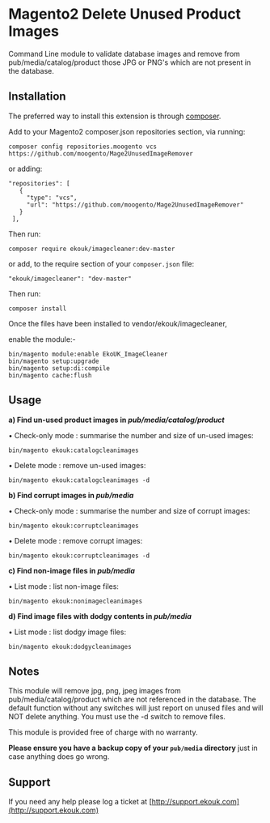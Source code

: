 
Magento2 Delete Unused Product Images
=============================
Command Line module to validate database images and remove from pub/media/catalog/product those JPG or PNG's which are not present in the database.

Installation
------------

The preferred way to install this extension is through [composer](http://getcomposer.org/download/).

Add to your Magento2 composer.json repositories section, via running:

```
composer config repositories.moogento vcs https://github.com/moogento/Mage2UnusedImageRemover
```

or adding:

```
"repositories": [
   {
     "type": "vcs",
     "url": "https://github.com/moogento/Mage2UnusedImageRemover"
   }
 ],
```

Then run:

```
composer require ekouk/imagecleaner:dev-master
```

or add, to the require section of your `composer.json` file:

```
"ekouk/imagecleaner": "dev-master"
```


Then run:

``composer install``

Once the files have been installed to vendor/ekouk/imagecleaner,

enable the module:-

```
bin/magento module:enable EkoUK_ImageCleaner
bin/magento setup:upgrade
bin/magento setup:di:compile
bin/magento cache:flush
```

Usage
-----

<strong>a) Find un-used product images in <i>pub/media/catalog/product</i></strong>

• Check-only mode : summarise the number and size of un-used images:
```
bin/magento ekouk:catalogcleanimages
```

• Delete mode : remove un-used images:
```
bin/magento ekouk:catalogcleanimages -d
```

<strong>b) Find corrupt images in <i>pub/media</i></strong>

• Check-only mode : summarise the number and size of corrupt images:
```
bin/magento ekouk:corruptcleanimages
```

• Delete mode : remove corrupt images:
```
bin/magento ekouk:corruptcleanimages -d
```

<strong>c) Find non-image files in <i>pub/media</i></strong>

• List mode : list non-image files:
```
bin/magento ekouk:nonimagecleanimages
```

<strong>d) Find image files with dodgy contents in <i>pub/media</i></strong>

• List mode : list dodgy image files:
```
bin/magento ekouk:dodgycleanimages
```

Notes
-----

This module will remove jpg, png, jpeg images from pub/media/catalog/product which are not referenced in the database.
The default function without any switches will just report on unused files and will NOT delete anything.
You must use the -d switch to remove files.

This module is provided free of charge with no warranty. 

<strong>Please ensure you have a backup copy of your ```pub/media``` directory</strong> just in case anything does go wrong.


Support
-----

If you need any help please log a ticket at [http://support.ekouk.com](http://support.ekouk.com)

